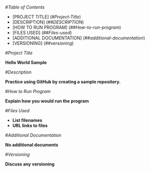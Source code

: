 #*Table of Contents*

-   [PROJECT TITLE] (#*Project-Title*)
- [DESCRIPTION] (##*DESCRIPTION*)
- [HOW TO RUN PROGRAM] (##*How-to-run-program*)
- [FILES USED] (##*Files-used*)
- [ADDITIONAL DOCUMENTATION] (##*additional-documentation*)
- [VERSIONING] (##*versioning*)

#*Project Title*

**Hello World Sample**

#*Description*

**Practice using GitHub by creating a sample repository.**

#*How to Run Program*

**Explain how you would run the program**

#*Files Used*

- **List filenames**
- **URL links to files**

#*Additional Documentation*

**No additional documents**

#*Versioning*

**Discuss any versioning**
  
